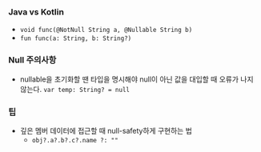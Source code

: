 ### Java vs Kotlin
- ```void func(@NotNull String a, @Nullable String b)```
- ```fun func(a: String, b: String?)```

### Null 주의사항
- nullable을 초기화할 땐 타입을 명시해야 null이 아닌 값을 대입할 때 오류가 나지 않는다. ```var temp: String? = null```

### 팁
- 깊은 멤버 데이터에 접근할 때 null-safety하게 구현하는 법
	- ```obj?.a?.b?.c?.name ?: ""```
